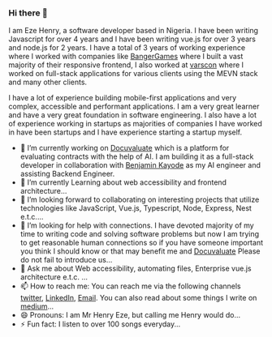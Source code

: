 ### Hi there 👋

I am Eze Henry, a software developer based in Nigeria.
I have been writing Javascript for over 4 years and I have been writing vue.js for over 3 years and node.js for 2 years. I have a total of 3 years of working experience where I worked with companies like [BangerGames](http://bangergames.com/) where I built a vast majority of their responsive frontend, I also worked at [varscon](https://www.varscongroup.com/) where I worked on full-stack applications for various clients using the MEVN stack and many other clients.

I have a lot of experience building mobile-first applications and very complex, accessible and performant applications.
I am a very great learner and have a very great foundation in software engineering.
I also have a lot of experience working in startups as majorities of companies I have worked in have been startups and I have experience starting a startup myself.


- 🔭 I’m currently working on [Docuvaluate](http://docuvaluate.com) which is a platform for evaluating contracts with the help of AI. I am building it as a full-stack developer in collaboration with [Benjamin Kayode](https://github.com/iambenkay) as my AI engineer and assisting Backend Engineer.
- 🌱 I’m currently Learning about web accessibility and frontend architecture...
- 👯 I’m looking forward to collaborating on interesting projects that utilize technologies like JavaScript, Vue.js, Typescript, Node, Express, Nest e.t.c....
- 🤔 I’m looking for help with connections. I have devoted majority of my time to writing code and solving software problems but now I am trying to get reasonable human connections so if you have someone important you think I should know or that may benefit me and [Docuvaluate](http://docuvaluate.com) Please do not fail to introduce us...
- 💬 Ask me about Web accessibility, automating files, Enterprise vue.js architecture e.t.c. ...
- 📫 How to reach me: You can reach me via the following channels [twitter](https://twitter.com/godofjs), [LinkedIn](https://www.linkedin.com/in/henry-eze-1b1385185/), [Email](mailto:henryeze019@gmail.com). You can also read about some things I write on [medium](https://medium.com/@Godofjs)...
- 😄 Pronouns: I am Mr Henry Eze, but calling me Henry would do...
- ⚡ Fun fact: I listen to over 100 songs everyday...

